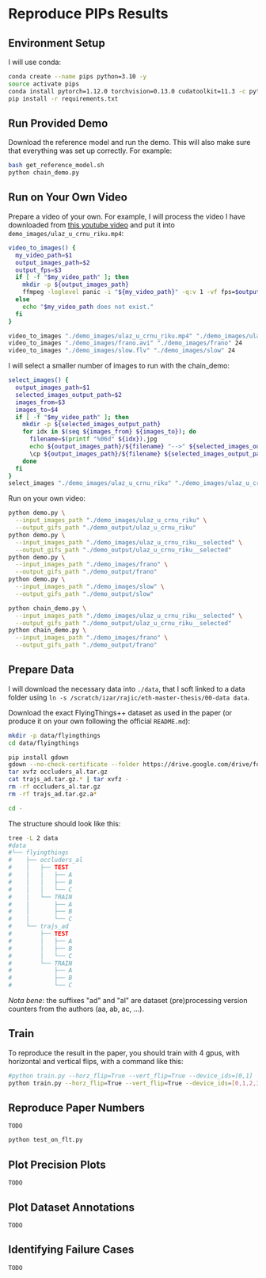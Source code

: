 # Reproduce PIPs Results

## Environment Setup

I will use conda:

```bash
conda create --name pips python=3.10 -y
source activate pips
conda install pytorch=1.12.0 torchvision=0.13.0 cudatoolkit=11.3 -c pytorch
pip install -r requirements.txt
```

## Run Provided Demo

Download the reference model and run the demo. This will also make sure
that everything was set up correctly. For example:

```bash
bash get_reference_model.sh
python chain_demo.py
```

## Run on Your Own Video

Prepare a video of your own. For example, I will process the video I
have downloaded
from [this youtube video](https://www.youtube.com/watch?v=gqHy_trMnRk&ab_channel=cro3x3)
and put it into `demo_images/ulaz_u_crnu_riku.mp4`:

```bash
video_to_images() {
  my_video_path=$1
  output_images_path=$2
  output_fps=$3
  if [ -f "$my_video_path" ]; then
    mkdir -p ${output_images_path}
    ffmpeg -loglevel panic -i "${my_video_path}" -q:v 1 -vf fps=$output_fps "${output_images_path}"/%06d.jpg
  else
    echo "$my_video_path does not exist."
  fi
}

video_to_images "./demo_images/ulaz_u_crnu_riku.mp4" "./demo_images/ulaz_u_crnu_riku" 24
video_to_images "./demo_images/frano.avi" "./demo_images/frano" 24
video_to_images "./demo_images/slow.flv" "./demo_images/slow" 24
```

I will select a smaller number of images to run with the chain_demo:

```bash
select_images() {
  output_images_path=$1
  selected_images_output_path=$2
  images_from=$3
  images_to=$4
  if [ -f "$my_video_path" ]; then
    mkdir -p ${selected_images_output_path}
    for idx in $(seq ${images_from} ${images_to}); do
      filename=$(printf "%06d" ${idx}).jpg
      echo ${output_images_path}/${filename} "-->" ${selected_images_output_path}/${filename}
      \cp ${output_images_path}/${filename} ${selected_images_output_path}/${filename}
    done
  fi
}
select_images "./demo_images/ulaz_u_crnu_riku" "./demo_images/ulaz_u_crnu_riku__selected" 504 630
```

Run on your own video:

```bash
python demo.py \
  --input_images_path "./demo_images/ulaz_u_crnu_riku" \
  --output_gifs_path "./demo_output/ulaz_u_crnu_riku"
python demo.py \
  --input_images_path "./demo_images/ulaz_u_crnu_riku__selected" \
  --output_gifs_path "./demo_output/ulaz_u_crnu_riku__selected"
python demo.py \
  --input_images_path "./demo_images/frano" \
  --output_gifs_path "./demo_output/frano"
python demo.py \
  --input_images_path "./demo_images/slow" \
  --output_gifs_path "./demo_output/slow"

python chain_demo.py \
  --input_images_path "./demo_images/ulaz_u_crnu_riku__selected" \
  --output_gifs_path "./demo_output/ulaz_u_crnu_riku__selected"
python chain_demo.py \
  --input_images_path "./demo_images/frano" \
  --output_gifs_path "./demo_output/frano"
```

## Prepare Data

I will download the necessary data into `./data`, that I soft linked
to a data folder
using `ln -s /scratch/izar/rajic/eth-master-thesis/00-data data`.

Download the exact FlyingThings++ dataset as used in the paper (or
produce it on your own following the official `README.md`):

```bash
mkdir -p data/flyingthings
cd data/flyingthings

pip install gdown
gdown --no-check-certificate --folder https://drive.google.com/drive/folders/1zzWkGGFgJPyHpVaSA19zpYlux1Mf6wGC
tar xvfz occluders_al.tar.gz
cat trajs_ad.tar.gz.* | tar xvfz -
rm -rf occluders_al.tar.gz 
rm -rf trajs_ad.tar.gz.a*

cd -
```

The structure should look like this:

```bash
tree -L 2 data
#data
#└── flyingthings
#    ├── occluders_al
#    │   ├── TEST
#    │   │   ├── A
#    │   │   ├── B
#    │   │   └── C
#    │   └── TRAIN
#    │       ├── A
#    │       ├── B
#    │       └── C
#    └── trajs_ad
#        ├── TEST
#        │   ├── A
#        │   ├── B
#        │   └── C
#        └── TRAIN
#            ├── A
#            ├── B
#            └── C
```

_Nota bene_: the suffixes "ad" and "al" are dataset (pre)processing
version counters from the authors (aa, ab, ac, ...).

## Train

To reproduce the result in the paper, you should train with 4 gpus,
with horizontal and vertical flips, with a command like this:

```bash
#python train.py --horz_flip=True --vert_flip=True --device_ids=[0,1]
python train.py --horz_flip=True --vert_flip=True --device_ids=[0,1,2,3]
```

## Reproduce Paper Numbers

`TODO`

```bash
python test_on_flt.py
```

## Plot Precision Plots

`TODO`

## Plot Dataset Annotations

`TODO`

## Identifying Failure Cases

`TODO`
